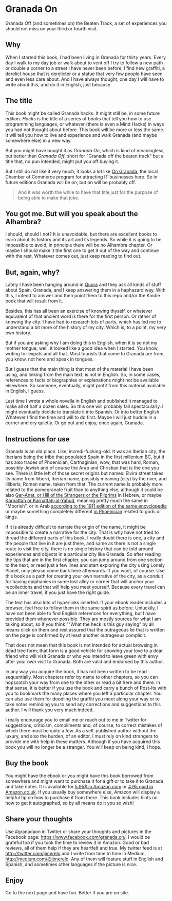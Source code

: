 Granada On
===========

Granada Off (and sometimes on) the Beaten Track, a set of experiences you should not miss on your third or fourth visit.

## Why

When I started this book, I had been living in Granada for thirty
years. Every day I walk to my day job or walk about to vent off I try
to follow a new path or double a corner to a street I have never been
before, I find new graffiti, a derelict house that is derelicter or a
statue that very few people have seen and even less care about. And I
have always thought, one day I will have to write about this, and do
it in English, just because. 

## The title

This book might be called Granada hacks. It might still be, in some
future edition. *Hacks* is the title of a series of books that tell
you how to use programming languages, or whatever (there is even a
Mind Hacks) in ways you had not thought about before. This book will
be more or less the same. It will tell you how to live and experience
and walk Granada (and maybe somewhere else) in a new way.

But you might have bought it as *Granada On*, which is kind of
meaningless, but better than *Granada Off*, short for "Granada off the
beaten track" but a title that, no pun intended, might put you off
buying it.

But I still do not like it very much; it looks a lot like
[On Granada](http://www.ongranada.com/en/), the local Chamber of
Commerce program for attracting IT businesses here. So in future
editions Granada will be on, but on will be probably off.

>And it was worth the while to have that title just for the purpose of
>being able to make that joke. 

## You got me. But will you speak about the Alhambra?

I should, should I not? It is unavoidable, but there are excellent
books to learn about its history and its art and its legends. So while
it is going to be impossible to avoid, in principle there will be no
Alhambra chapter. Or maybe I should make it the first one to get it out
of the way and continue with the rest. Whatever comes out, just keep
reading to find out.

## But, again, why?

Lately I have been hanging around in [Quora](http://quora.com) and
they ask all kinds of stuff about Spain, Granada, and I keep answering
them in a haphazard way. With this, I intend to answer and then point
them to this repo and/or the Kindle book that will result from it. 

Besides, this has all been an exercise of knowing thyself, or whatever
equivalent of that ancient word is there for the first person. Or
rather of knowing thy city. I have had to research lots of parts,
which has led me to understand a bit more of the history of my
city. Which is, to a point, my very own history.

But if you are asking why I am doing this in English, when it is so
not my mother tongue, well, it looked like a good idea when I
started. You know, writing for expats and all that. Most tourists that
come to Granada are from, you know, not here and speak in tongues.

But I guess that the main thing is that most of the material I have
been using, and linking from the main text, is not in English. So, in
some cases, references to facts or biographies or explanations might
not be available elsewhere. So someone, eventually, might profit from
this material available in English, I guess. 

Last time I wrote a whole novella in English and published it managed
to make all of half a dozen sales. So this one will probably fail
spectacularly. 
I might eventually decide to translate it into Spanish. Or into better
English. Whatever I find the time and will to do first. Maybe I will
just huddle in a corner and cry quietly. Or go out and enjoy, once
again, Granada.


## Instructions for use

Granada is an old place. Like, incredi-fucking-old. It was an Iberian
city, the Iberians being the tribe that populated Spain in the first
millenium BC, but it has also traces of Phoenician, Carthaginian, wow,
that was hard, Roman, possibly Jewish and of course the Arab and
Christian that is the one you see. There is little left of those
secret origins but names: Elvira street takes its name from Iliberri,
Iberian name, possibly meaning (city) by the river, and Illiberis,
Roman name, taken from that. The current name is probably more related
to the pomegranate fruit than to anything else, although it could be
also
[Gar-Anat, or Hill of the Strangers or the Pilgrims](http://www.madregot.com/Sefarad.htm)
in Hebrew, or maybe
[Karnattah or Karnattah-al-Yahud](http://www.britannica.com/place/Granada-Spain),
meaning pretty much the same in "Moorish", or in Arab
[according to the 1911 edition of the same encyclopedia](http://www.theodora.com/encyclopedia/g2/granada_spain_capital.html)
or maybe something completely different
[in Phoenician](https://books.google.es/books?id=HHlZpX0XVEwC&pg=PA369&lpg=PA369&dq=karnattah&source=bl&ots=TzY2lMQo0m&sig=8O_3f9yYr0P9NOTIvGAFkTEV11Q&hl=es&sa=X&ved=0ahUKEwix3Kui8orKAhXLuBQKHRenD_Q4ChDoAQgeMAA#v=onepage&q=karnattah&f=false)
related to gods or kings. 

If it is already difficult to narrate the origin of the name, it might
be impossible to create a narrative for the city. That is why have not
tried to thread the different parts of this book. I really doubt there
is one, a city and the people that live in it are just there, and same
as there is not a single route to visit the city, there is no single
history that can be told around experiences and objects in a
particular city like Granada. So after reading the tips that are in
the first chapter, you can jump around from one section to the next,
or read just a few lines and start exploring the city using Lonely
Planet, only please come back here afterwards. If you want, of
course. Use this book as a path for creating your own narrative of the
city, as a conduit for having epiphanies in some lost alley or corner
that will anchor your recollections and that will help you meet
yourself. Because every travel can be an inner travel, if you just
have the right guide. 

The text has also lots of hyperlinks inserted. If your ebook reader
includes a browser, feel free to follow them in the same spirit as
before. Unluckily, I have not been able to find English references for
everything, but I have provided them whenever possible. They are
mostly sources for what I am talking about, so if you think ""What the
heck is this guy saying" by all means click on them and rest assured
that the outrageous lie that is written on the page is confirmed by at
least another outrageous complicit. 

That does not mean that this book is not intended for actual browsing
in dead tree form; that form is a good vehicle for showing your love
to a dear friend who will visit Granada or who you intend to leave
green with envy after your own visit to Granada. Both are valid and
endorsed by this author.

In any way you acquire the book, it has not been written to be read
sequentially. Most chapters refer by name to other chapters, so you
can hopscotch your way from one to the other or read a bit here and
there. In that sense, it is better if you use the book and carry a
bunch of Post-Its with you to bookmark the many places where you left
a particular chapter. You can also use them for doodling the graffiti
you meet along your way or to take notes reminding you to send any
corrections and suggestions to this author. I will thank you very much
indeed. 

I really encourage you to email me or reach out to me in Twitter for
suggestions, criticism, compliments and, of course, to correct
mistakes of which there must be quite a few. As a self-published
author without the luxury, and also the burden, of an editor, I must
rely on kind strangers to provide me with help in these matters. Although
if you have acquired this book you will no longer be a stranger. You
will keep on being kind, I hope.

## Buy the book

You might have the ebook or you might have this book borrowed from
somewhere and might want to purchase it for a gift or to take it to
Granada and take notes. It is available for
[5.95$ in Amazon.com](https://www.amazon.com/Granada-On-Beaten-explorations-Andalusia/dp/1523257083/ref=as_sl_pc_ss_til?tag=perltutobyjjmere&linkCode=w01&linkId=3XPT2CFQUB6UBNK5&creativeASIN=1523257083)
or
[4.95 quid in Amazon.co.uk](https://www.amazon.co.uk/Granada-On-Beaten-explorations-Andalusia/dp/1523257083/ref=as_sl_pc_ss_til?tag=severawebsite-21&linkCode=w01&linkId=&creativeASIN=1523257083). If
you usually buy somewhere else, Amazon will display a helpful tip on how to
purchase it from there. This book includes hints on how to get it
autographed, so by all means do it you so wish!

## Share your thoughts

Use \#granadaon in Twitter or share your thoughts and pictures in the
Facebook page:
https://www.facebook.com/granada.on/. 
I would be
grateful too if you took the time to review it in Amazon. Good or bad
reviews, all of them help if they are heartfelt and true. My twitter
feed is at http://twitter.com/jjmerelo and I write from time to time
in Medium, http://medium.com/@jjmerelo. Any of them will feature stuff
in English and Spanish, and sometimes other languages if the picture
is nice. 


## Enjoy

Go to the next page and have fun. Better if you are on site.
